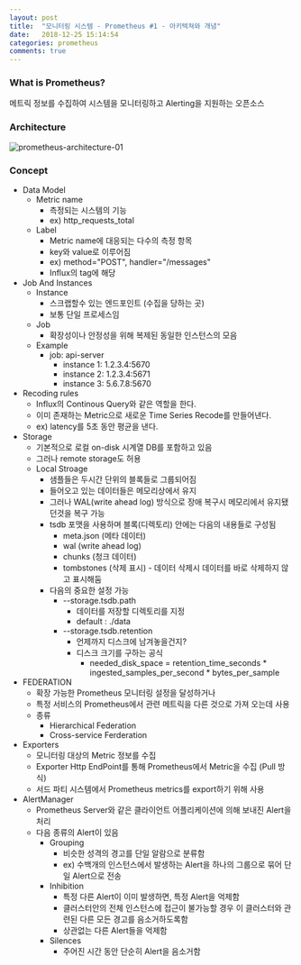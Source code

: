 ```yaml
---
layout: post
title:  "모니터링 시스템 - Prometheus #1 - 아키텍쳐와 개념"
date:   2018-12-25 15:14:54
categories: prometheus
comments: true
---
```


### What is Prometheus?
메트릭 정보를 수집하여 시스템을 모니터링하고 Alerting을 지원하는 오픈소스


### Architecture
![prometheus-architecture-01](https://user-images.githubusercontent.com/19832483/50424631-8cba6880-08aa-11e9-87b9-d7572088e7d9.png)


### Concept
- Data Model
	- Metric name
		- 측정되는 시스템의 기능
		- ex) http_requests_total
	- Label
		- Metric name에 대응되는 다수의 측정 항목
		- key와 value로 이루어짐
		- ex) method="POST", handler="/messages"
		- Influx의 tag에 해당
- Job And Instances
	- Instance
		- 스크랩할수 있는 엔드포인트 (수집을 당하는 곳)
		- 보통 단일 프로세스임
	- Job
		- 확장성이나 안정성을 위해 복제된 동일한 인스턴스의 모음
	- Example
		- job: api-server
			- instance 1: 1.2.3.4:5670
			- instance 2: 1.2.3.4:5671
			- instance 3: 5.6.7.8:5670
- Recoding rules
	- Influx의 Continous Query와 같은 역할을 한다.
	- 이미 존재하는 Metric으로 새로운 Time Series Recode를 만들어낸다.
	- ex) latency를 5초 동안 평균을 낸다.
- Storage
	- 기본적으로 로컬 on-disk 시계열 DB를 포함하고 있음
	- 그러나 remote storage도 허용
	- Local Stroage
		- 샘플들은 두시간 단위의 블록들로 그룹되어짐
		- 들어오고 있는 데이터들은 메모리상에서 유지
		- 그러나 WAL(write ahead log) 방식으로 장애 복구시 메모리에서 유지됐던것을 복구 가능
		-  tsdb 포맷을 사용하며 블록(디렉토리) 안에는 다음의 내용들로 구성됨
			- meta.json (메타 데이터)
			- wal (write ahead log)
			- chunks (청크 데이터)
			- tombstones (삭제 표시) - 데이터 삭제시 데이터를 바로 삭제하지 않고 표시해둠
		-  다음의 중요한 설정 가능
			- --storage.tsdb.path
				- 데이터를 저장할 디렉토리를 지정
				- default : ./data
			- --storage.tsdb.retention
				- 언제까지 디스크에 남겨놓을건지?
				- 디스크 크기를 구하는 공식
					- needed_disk_space = retention_time_seconds * ingested_samples_per_second * bytes_per_sample 
- FEDERATION
	- 확장 가능한 Prometheus 모니터링 설정을 달성하거나
	- 특정 서비스의 Prometheus에서 관련 메트릭을 다른 것으로 가져 오는데 사용
	- 종류
		- Hierarchical Federation
		- Cross-service Ferderation
- Exporters
	- 모니터링 대상의 Metric 정보를 수집
	- Exporter Http EndPoint를 통해 Prometheus에서 Metric을 수집 (Pull 방식)
	- 서드 파티 시스템에서 Prometheus metrics를 export하기 위해 사용
- AlertManager
	- Prometheus Server와 같은 클라이언트 어플리케이션에 의해 보내진 Alert을 처리
	- 다음 종류의 Alert이 있음
		- Grouping
			- 비슷한 성격의 경고를 단일 알람으로 분류함
			- ex) 수백개의 인스턴스에서 발생하는 Alert을 하나의 그룹으로 묶어 단일 Alert으로 전송
		- Inhibition
			- 특정 다른 Alert이 이미 발생하면, 특정 Alert을 억제함
			- 클러스터안의 전체 인스턴스에 접근이 불가능할 경우 이 클러스터와 관련된 다른 모든 경고를 음소거하도록함
			- 상관없는 다른 Alert들을 억제함
		- Silences
			- 주어진 시간 동안 단순히 Alert을 음소거함  